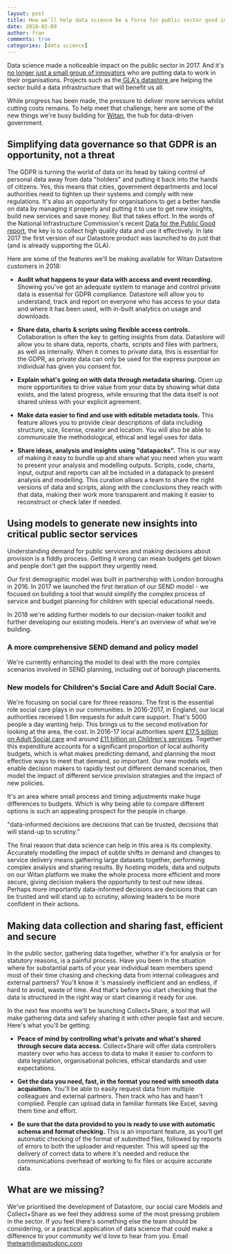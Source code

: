 ```yaml
---
layout: post
title: How we'll help data science be a force for public sector good in 2018
date: 2018-02-09
author: fran
comments: true
categories: [data science]
---
```


Data science made a noticeable impact on the public sector in 2017. And it's [no longer just a small group of innovators](https://www.nesta.org.uk/blog/what-public-sector-innovators-have-say-about-using-data-solve-real-world-problems) who are putting data to work in their organisations. Projects such as the[ GLA's datastore ](https://data.london.gov.uk/blog/city-datastore-better-data-sharing-for-impact-from-londons-data-ecosystem/)are helping the sector build a data infrastructure that will benefit us all.
<!--more-->

While progress has been made, the pressure to deliver more services whilst cutting costs remains. To help meet that challenge, here are some of the new things we're busy building for [Witan](http://www.mastodonc.com/products/witan/), the hub for data-driven government.

## Simplifying data governance so that GDPR is an opportunity, not a threat

The GDPR is turning the world of data on its head by taking control of personal data away from data "holders" and putting it back into the hands of citizens. Yes, this means that cities, government departments and local authorities need to tighten up their systems and comply with new regulations. It's also an opportunity for organisations to get a better handle on data by managing it properly and putting it to use to get new insights, build new services and save money. But that takes effort. In the words of the National Infrastructure Commission's recent <a style="display:inline;border:none;padding:0pt;" href="https://www.nic.org.uk/wp-content/uploads/Data-for-the-Public-Good-NIC-Report.pdf">Data for the Public Good report</a>, the key is to collect high quality data and use it effectively. In late 2017 the first version of our Datastore product was launched to do just that (and is already supporting the GLA).

Here are some of the features we'll be making available for Witan Datastore customers in 2018:

* **Audit what happens to your data with access and event recording.** Showing you've got an adequate system to manage and control private data is essential for GDPR compliance. Datastore will allow you to understand, track and report on everyone who has access to your data and where it has been used, with in-built analytics on usage and downloads.

* **Share data, charts & scripts using flexible access controls.** Collaboration is often the key to getting insights from data. Datastore will allow you to share data, reports, charts, scripts and files with partners, as well as internally. When it comes to private data, this is essential for the GDPR, as private data can only be used for the express purpose an individual has given you consent for.

* **Explain what's going on with data through metadata sharing.** Open up more opportunities to drive value from your data by showing what data exists, and the latest progress, while ensuring that the data itself is not shared unless with your explicit agreement.

* **Make data easier to find and use with editable metadata tools.** This feature allows you to provide clear descriptions of data including structure, size, license, creator and location. You will also be able to communicate the methodological, ethical and legal uses for data.

* **Share ideas, analysis and insights using "datapacks".** This is our way of making it easy to bundle up and share what you need when you want to present your analysis and modelling outputs. Scripts, code, charts, input, output and reports can all be included in a datapack to present analysis and modelling. This curation allows a team to share the right versions of data and scripts, along with the conclusions they reach with that data, making their work more transparent and making it easier to reconstruct or check later if needed.

<!--[if lte IE 8]>
  <script charset="utf-8" type="text/javascript" src="//js.hsforms.net/forms/v2-legacy.js"></script>
  <![endif]-->
  <script charset="utf-8" type="text/javascript" src="//js.hsforms.net/forms/v2.js"></script>
<script>
  hbspt.forms.create({
    portalId: '3461032',
    formId: '4a30f73c-53b4-4970-b6a4-4b1f072343e6',
    css: '',
    
  });
</script>

## Using models to generate new insights into critical public sector services

Understanding demand for public services and making decisions about provision is a fiddly process. Getting it wrong can mean budgets get blown and people don't get the support they urgently need.

Our first demographic model was built in partnership with London boroughs in 2016. In 2017 we launched the first iteration of our SEND model - we focused on building a tool that would simplify the complex process of service and budget planning for children with special educational needs.

In 2018 we're adding further models to our decision-maker toolkit and further developing our existing models. Here's an overview of what we're building.

### A more comprehensive SEND demand and policy model

We're currently enhancing the model to deal with the more complex scenarios involved in SEND planning, including out of borough placements.

### New models for Children's Social Care and Adult Social Care.

We're focusing on social care for three reasons. The first is the essential role social care plays in our communities. In 2016-2017, in England, our local authorities received 1.8m requests for adult care support. That's 5000 people a day wanting help. This brings us to the second motivation for looking at the area, the cost. In 2016-17 local authorities spent [£17.5 billion on Adult Social care](https://digital.nhs.uk/catalogue/PUB30121) and around [£11 billion on Children's services](https://www.theguardian.com/society/2017/may/11/childrens-social-care-services-set-to-reach-breaking-point). Together this expenditure accounts for a significant proportion of local authority budgets, which is what makes predicting demand, and planning the most effective ways to meet that demand, so important. Our new models will enable decision makers to rapidly test out different demand scenarios, then model the impact of different service provision strategies and the impact of new policies.

It's an area where small process and timing adjustments make huge differences to budgets. Which is why being able to compare different options is such an appealing prospect for the people in charge.

"data-informed decisions are decisions that can be trusted, decisions that will stand-up to scrutiny."

The final reason that data science can help in this area is its complexity. Accurately modelling the impact of subtle shifts in demand and changes to service delivery means gathering large datasets together, performing complex analysis and sharing results. By hosting models, data and outputs on our Witan platform we make the whole process more efficient and more secure, giving decision makers the opportunity to test out new ideas. Perhaps more importantly data-informed decisions are decisions that can be trusted and will stand up to scrutiny, allowing leaders to be more confident in their actions.

## Making data collection and sharing fast, efficient and secure

In the public sector, gathering data together, whether it's for analysis or for statutory reasons, is a painful process. Have you been in the situation where for substantial parts of your year individual team members spend most of their time chasing and checking data from internal colleagues and external partners? You'll know it 's massively inefficient and an endless, if hard to avoid, waste of time. And that's before you start checking that the data is structured in the right way or start cleaning it ready for use.

In the next few months we'll be launching Collect+Share, a tool that will make gathering data and safely sharing it with other people fast and secure. Here's what you'll be getting:

* **Peace of mind by controlling what's private and what's shared through secure data access.** Collect+Share will offer data controllers mastery over who has access to data to make it easier to conform to data legislation, organisational policies, ethical standards and user expectations.

* **Get the data you need, fast, in the format you need with smooth data acquisition.** You'll be able to easily request data from multiple colleagues and external partners. Then track who has and hasn't complied. People can upload data in familiar formats like Excel, saving them time and effort.

* **Be sure that the data provided to you is ready to use with automatic schema and format checking.** This is an important feature, as you'll get automatic checking of the format of submitted files, followed by reports of errors to both the uploader and requester. This will speed up the delivery of correct data to where it's needed and reduce the communications overhead of working to fix files or acquire accurate data.

## What are we missing?

We've prioritised the development of Datastore, our social care Models and Collect+Share as we feel they address some of the most pressing problem in the sector. If you feel there's something else the team should be considering, or a practical application of data science that could make a difference to your community we'd love to hear from you. Email theteam@mastodonc.com
